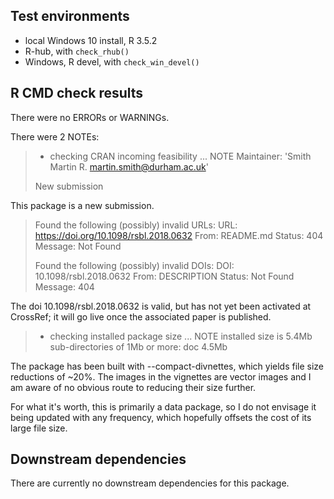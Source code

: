 ## Test environments
* local Windows 10 install, R 3.5.2
* R-hub, with `check_rhub()`
* Windows, R devel, with `check_win_devel()`

## R CMD check results
There were no ERRORs or WARNINGs.

There were 2 NOTEs:

>  * checking CRAN incoming feasibility ... NOTE
> Maintainer: 'Smith Martin R. <martin.smith@durham.ac.uk>'
> 
> New submission
  
This package is a new submission.

> Found the following (possibly) invalid URLs:
>   URL: https://doi.org/10.1098/rsbl.2018.0632
>     From: README.md
>     Status: 404
>     Message: Not Found
> 
> Found the following (possibly) invalid DOIs:
>   DOI: 10.1098/rsbl.2018.0632
>     From: DESCRIPTION
>     Status: Not Found
>     Message: 404

The doi 10.1098/rsbl.2018.0632 is valid, but has not yet been activated
at CrossRef; it will go live once the associated paper is published.

> * checking installed package size ... NOTE
>   installed size is  5.4Mb
>   sub-directories of 1Mb or more:
>     doc   4.5Mb

The package has been built with --compact-divnettes, which yields file size
reductions of ~20%.  The images in the vignettes are vector images and I am
aware of no obvious route to reducing their size further.

For what it's worth, this is primarily a data package, so I do not envisage it
being updated with any frequency, which hopefully offsets the cost of its large
file size.

## Downstream dependencies
There are currently no downstream dependencies for this package.

